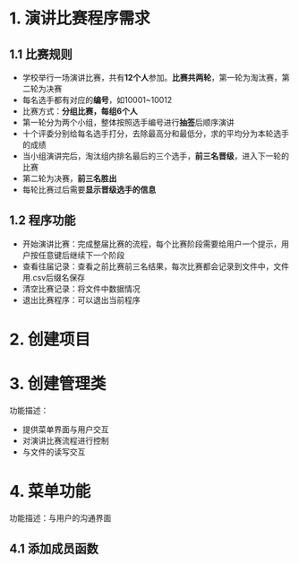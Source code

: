 # 1. 演讲比赛程序需求
## 1.1 比赛规则
- 学校举行一场演讲比赛，共有**12个人**参加。**比赛共两轮**，第一轮为淘汰赛，第二轮为决赛
- 每名选手都有对应的**编号**，如10001~10012
- 比赛方式：**分组比赛，每组6个人**
- 第一轮分为两个小组，整体按照选手编号进行**抽签**后顺序演讲
- 十个评委分别给每名选手打分，去除最高分和最低分，求的平均分为本轮选手的成绩
- 当小组演讲完后，淘汰组内排名最后的三个选手，**前三名晋级**，进入下一轮的比赛
- 第二轮为决赛，**前三名胜出**
- 每轮比赛过后需要**显示晋级选手的信息**

## 1.2 程序功能
- 开始演讲比赛：完成整届比赛的流程，每个比赛阶段需要给用户一个提示，用户按任意键后继续下一个阶段
- 查看往届记录：查看之前比赛前三名结果，每次比赛都会记录到文件中，文件用.csv后缀名保存
- 清空比赛记录：将文件中数据情况
- 退出比赛程序：可以退出当前程序

# 2. 创建项目

# 3. 创建管理类
功能描述：
- 提供菜单界面与用户交互
- 对演讲比赛流程进行控制
- 与文件的读写交互

# 4. 菜单功能
功能描述：与用户的沟通界面
## 4.1 添加成员函数